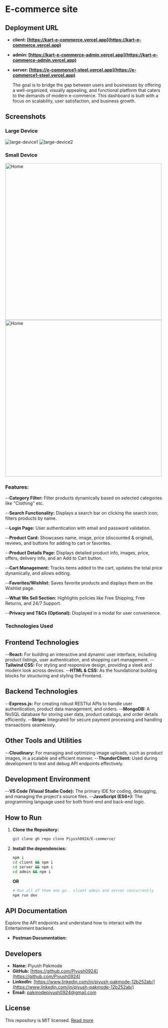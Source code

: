 # E-commerce site

## Deployment URL

- **client: [https://kart-e-commerce.vercel.app](https://kart-e-commerce.vercel.app)**
- **admin: [https://kart-e-commerce-admin.vercel.app](https://kart-e-commerce-admin.vercel.app)**
- **server: [https://e-commerce1-steel.vercel.app](https://e-commerce1-steel.vercel.app)**

  The goal is to bridge the gap between users and businesses by offering a well-organized, visually appealing, and functional platform that caters to the demands of modern e-commerce. This dashboard is built with a focus on scalability, user satisfaction, and business growth.

## Screenshots

### Large Device

![large-device1](https://kart-e-commerce.vercel.app/[large-device1.png])
![large-device2](https://kart-e-commerce-admin.vercel.app/[large-device2.png])

### Small Device

<img src="https://kart-e-commerce.vercel.app/small-device3.png" alt="Home" height="500">
<img src="https://kart-e-commerce-admin.vercel.app/small-device4.png" alt="Home" height="500">

### Features:

--**Category Filter:**
Filter products dynamically based on selected categories like "Clothing" etc.

--**Search Functionality:**
Displays a search bar on clicking the search icon; filters products by name.

--**Login Page:**
User authentication with email and password validation.

--**Product Card:**
Showcases name, image, price (discounted & original), reviews, and buttons for adding to cart or favorites.

--**Product Details Page:**
Displays detailed product info, images, price, offers, delivery info, and an Add to Cart button.

--**Cart Management:**
Tracks items added to the cart, updates the total price dynamically, and allows editing.

--**Favorites/Wishlist:**
Saves favorite products and displays them on the Wishlist page.

--**What We Sell Section:**
Highlights policies like Free Shipping, Free Returns, and 24/7 Support.

--**Privacy and T&Cs (Optional):**
Displayed in a modal for user convenience.

### Technologies Used

## Frontend Technologies

--**React:**
For building an interactive and dynamic user interface, including product listings, user authentication, and shopping cart management.
--**Tailwind CSS:**
For styling and responsive design, providing a sleek and modern look across devices.
--**HTML & CSS:**
As the foundational building blocks for structuring and styling the Frontend.

## Backend Technologies

--**Express.js:**
For creating robust RESTful APIs to handle user authentication, product data management, and orders.
--**MongoDB:**
A NoSQL database for storing user data, product catalogs, and order details efficiently.
--**Stripe:**
Integrated for secure payment processing and handling transactions seamlessly.

## Other Tools and Utilities

--**Cloudinary:**
For managing and optimizing image uploads, such as product images, in a scalable and efficient manner.
--**ThunderClient:**
Used during development to test and debug API endpoints effectively.

## Development Environment

--**VS Code (Visual Studio Code):**
The primary IDE for coding, debugging, and managing the project's source files.
--**JavaScript (ES6+):**
The programming language used for both front-end and back-end logic.

## How to Run

1. **Clone the Repository:**

   ```bash
   git clone gh repo clone Piyush0924/E-commerce/
   ```

2. **Install the dependencies:**

   ```bash
   npm i
   cd client && npm i
   cd server && npm i
   cd admin && npm i
   ```

   **OR**

   ```bash
   # Run all of them one go.. client admin and server concurrently
   npm run dev
   ```

## API Documentation

Explore the API endpoints and understand how to interact with the Entertainment backend.

- **Postman Documentation:**

## Developers

- **Name:** Piyush Pakmode
- **GitHub:** [https://github.com/Piyush0924](https://github.com/Piyush0924)
- **LinkedIn:** [https://www.linkedin.com/in/piyush-pakmode-12b252ab/](https://www.linkedin.com/in/piyush-pakmode-12b252ab/)
- **Email:** pakmodepiyush0924@gmail.com

## License

This repository is MIT licensed. [Read more](./LICENSE.txt)
